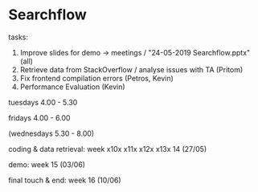 # Searchflow

tasks:
1. Improve slides for demo -> meetings / "24-05-2019 Searchflow.pptx" (all)
3. Retrieve data from StackOverflow / analyse issues with TA (Pritom)
4. Fix frontend compilation errors (Petros, Kevin)
5. Performance Evaluation (Kevin)

tuesdays 4.00 - 5.30

fridays 4.00 - 6.00

(wednesdays 5.30 - 8.00)



coding & data retrieval: week x10x x11x x12x x13x 14 (27/05)

demo: week 15 (03/06)

final touch & end: week 16 (10/06)

